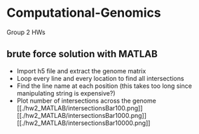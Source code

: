 # Computational-Genomics
Group 2 HWs
## brute force solution with MATLAB
- Import h5 file and extract the genome matrix
- Loop every line and every location to find all intersections
- Find the line name at each position (this takes too long since manipulating string is expensive?)
- Plot number of intersections across the genome
[[./hw2_MATLAB/intersectionsBar100.png]]
[[./hw2_MATLAB/intersectionsBar1000.png]]
[[./hw2_MATLAB/intersectionsBar10000.png]]
